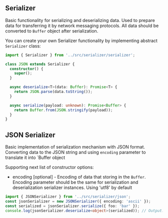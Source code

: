 ## Serializer
Basic functionality for serializing and deserializing data. Used to prepare data for transferring it by network messaging protocols. All data should be converted to `Buffer` object after serialization.

You can create your own Serializer functionality by implementing abstract `Serializer` class:
```typescript
import { Serializer } from '../src/serializer/serializer';

class JSON extends Serializer {
  constructor() {
    super();
  }

  async deserialize<T>(data: Buffer): Promise<T> {
    return JSON.parse(data.toString());
  }

  async serialize(payload: unknown): Promise<Buffer> {
    return Buffer.from(JSON.stringify(payload));
  }
}
```

## JSON Serializer

Basic implementation of serialization mechanism with JSON format. Converting data to the JSON string and using `encoding` parameter to translate it into `Buffer object

Supporting next list of constructor options:
* encoding [optional] - Encoding of data that storing in the `Buffer`. Encoding parameter should be the same for serialization and deserialization serializer instances. Using 'utf8' by default

```typescript
import { JSONSerializer } from '../src/serializer/json';
const jsonSerializer = new JSONSerializer({ encoding: 'ascii' });
const serialized = jsonSerializer.serialize({ foo: 'bar' });
console.log(jsonSerializer.deserialize<object>(serialized)); // Output: { foo: 'bar' }
```